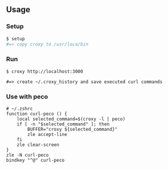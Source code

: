 ## Usage

### Setup
```rb
$ setup
#=> copy croxy to /usr/loca/bin
```

### Run
```
$ croxy http://localhost:3000

#=> create ~/.croxy_history and save executed curl commands
```

### Use with peco
```
# ~/.zshrc
function curl-peco () {
    local selected_command=$(croxy -l | peco)
    if [ -n "$selected_command" ]; then
        BUFFER="croxy ${selected_command}"
        zle accept-line
    fi
    zle clear-screen
}
zle -N curl-peco
bindkey "^@" curl-peco
```
